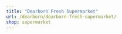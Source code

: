 ```yaml
---
title: "Dearborn Fresh Supermarket"
url: /dearborn/dearborn-fresh-supermarket/
shop: supermarket
---
```

